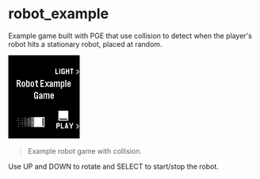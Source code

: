 # robot_example

Example game built with PGE that use collision to detect when the player's robot
hits a stationary robot, placed at random.

![gridscreen](../../screenshots/screenshot2.png)

> Example robot game with collision.

Use UP and DOWN to rotate and SELECT to start/stop the robot. 